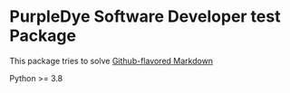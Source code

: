 # PurpleDye Software Developer test Package

This package tries to solve 
[Github-flavored Markdown](https://purple-dye.github.io/software-developer-test.github.io/)


Python >= 3.8